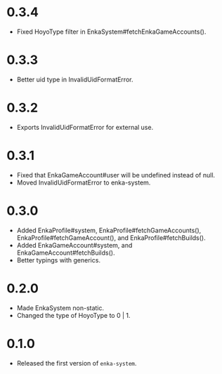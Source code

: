 # 0.3.4
- Fixed HoyoType filter in EnkaSystem#fetchEnkaGameAccounts().
# 0.3.3
- Better uid type in InvalidUidFormatError.
# 0.3.2
- Exports InvalidUidFormatError for external use.
# 0.3.1
- Fixed that EnkaGameAccount#user will be undefined instead of null.
- Moved InvalidUidFormatError to enka-system.
# 0.3.0
- Added EnkaProfile#system, EnkaProfile#fetchGameAccounts(), EnkaProfile#fetchGameAccount(), and EnkaProfile#fetchBuilds().
- Added EnkaGameAccount#system, and EnkaGameAccount#fetchBuilds().
- Better typings with generics.
# 0.2.0
- Made EnkaSystem non-static.
- Changed the type of HoyoType to 0 | 1.
# 0.1.0
- Released the first version of `enka-system`.